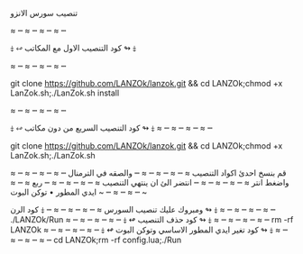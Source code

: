 
تنصيب سورس الانزو

≈ ┉ ≈ ┉ ≈ ┉ ≈ ┉

⤈ ↫ كود التنصيب الاول مع المكاتب ↬ ⤈

≈ ┉ ≈ ┉ ≈ ┉ ≈ ┉

git clone https://github.com/LANZOk/lanzok.git && cd LANZOk;chmod +x LanZok.sh;./LanZok.sh install

≈ ┉ ≈ ┉ ≈ ┉ ≈ ┉

⤈ ↫ كود التنصيب السريع من دون مكاتب ↬ ⤈
≈ ┉ ≈ ┉ ≈ ┉ ≈ ┉

git clone https://github.com/LANZOk/lanzok.git && cd LANZOk;chmod +x LanZok.sh;./LanZok.sh

≈ ┉ ≈ ┉ ≈ ┉ ≈ ┉
قم بنسخ احدئ اكواد التنصيب
 ≈ ┉ ≈ ┉ ≈ ┉ ≈ ┉
والصقه في الترمنال واضغط انتر
≈ ┉ ≈ ┉ ≈ ┉ ≈ ┉
انتضر الئ ان ينتهي التنصيب 
≈ ┉ ≈ ┉ ≈ ┉ ≈ ┉
ربع
≈ ┉ ≈ ┉ ≈ ┉ ≈ ┉
~ ايدي المطور • توكن البوت ~

ومبروك عليك تنصيب السورس
≈ ┉ ≈ ┉ ≈ ┉ ≈ ┉
⤈ كود الرن ↬ ⤈
≈ ┉ ≈ ┉ ≈ ┉ ≈ ┉
./LANZOk/Run
≈ ┉ ≈ ┉ ≈ ┉ ≈ ┉
⤈ ↫ كود حذف التنصيب ↬ ⤈
≈ ┉ ≈ ┉ ≈ ┉ ≈ ┉
rm -rf LANZOk
≈ ┉ ≈ ┉ ≈ ┉ ≈ ┉
⤈ ↫ كود تغير ايدي المطور الاساسي وتوكن البوت ↬ ⤈
≈ ┉ ≈ ┉ ≈ ┉ ≈ ┉
cd LANZOk;rm -rf config.lua;./Run


 
